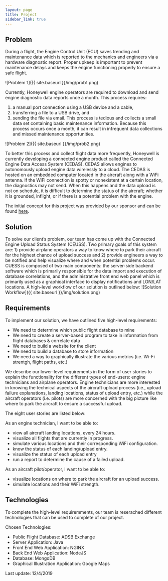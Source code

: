 ```yaml
---
layout: page
title: Project
sidebar_link: true
---
```


## Problem
During a flight, the Engine Control Unit (ECU) saves trending and maintenance data which is reported to the mechanics and engineers via a hardware diagnostic report. Proper upkeep is important to prevent maintenance delays and keeps the engine functioning properly to ensure a safe flight.

![Problem 1]({{ site.baseurl }}/img/prob1.png)

Currently, Honeywell engine operators are required to download and send engine diagnostic data reports once a month. This process requires:
1. a manual port connection using a USB device and a cable,
2. transferring a file to a USB drive, and
3. sending the file via email.
This process is tedious and collects a small data set containing basic maintenance information. Because this process occurs once a month, it can result in infrequent data collections and missed maintenance opportunities.

![Problem 2]({{ site.baseurl }}/img/prob2.png)

To better this process and collect flight data more frequently, Honeywell is currently developing a connected engine product called the Connected Engine Data Access System (CEDAS). CEDAS allows engines to autonomously upload engine data wirelessly to a cloud. The CEDAS is hosted on an embedded computer located in the aircraft along with a WiFi antenna. If the WiFi connection is spotty or nonexistent at a certain location, the diagnostics may not send. When this happens and the data upload is not on schedule, it is difficult to determine the status of the aircraft; whether it is grounded, inflight, or if there is a potential problem with the engine. 

The initial concept for this project was provided by our sponsor and can be found [here](https://www.cefns.nau.edu/~edo/Classes/CS_Capstone/Projects/F19/Mitchell-WiFi-Signal-Location.pdf).

## Solution
To solve our client’s problem, our team has come up with the Connected Engine Upload Status System (CEUSS). Two primary goals of this system are: 1) provide airplane operators a way to know where to park their aircraft for the highest chance of upload success and 2) provide engineers a way to be notified and help visualize where and when potential problems occur. CUESS is composed of two main components: the server-side backend software which is primarily responsible for the data import and execution of database correlations, and the administrative front end web panel which is primarily used as a graphical interface to display notifications and LON/LAT locations.
A high-level workflow of our solution is outlined below:
![Solution Workflow]({{ site.baseurl }}/img/solution.png)

## Requirements
To implement our solution, we have outlined five high-level requirements:
- We need to determine which public flight database to mine 
- We need to create a server-based program to take in information from flight databases & correlate data
- We need to build a website for the client
- We need to build a database to store information
- We need a way to graphically illustrate the various metrics (i.e. Wi-Fi strentgh, flight paths, etc.)

We describe our lower-level requirements in the form of user stories to explain the functionality for the different types of end-users: engine technicians and airplane operators. Engine technicians are more interested in knowing the technical aspects of the aircraft upload process (i.e., upload failure explanations, landing locations, status of upload entry, etc.) while the aircraft operators (i.e. pilots) are more concerned with the big picture like where to park the aircraft to ensure a successful upload.

The eight user stories are listed below:

As an engine technician, I want to be able to:
- view all aircraft landing locations, every 24 hours.
- visualize all flights that are currently in progress.
- simulate various locations and their corresponding WiFi configuration.
- know the status of each landing/upload entry.
- visualize the status of each upload entry
- run a report to determine the cause of a failed upload.

As an aircraft pilot/operator, I want to be able to:
- visualize locations on where to park the aircraft for an upload success.
- simulate locations and their WiFi strength.

## Technologies
To complete the high-level requiremments, our team is reserached different technologies that can be used to complete of our project.

Chosen Technologies:
- Public Flight Database: ADSB Exchange 
- Server Application: Java
- Front End Web Application: NGINX
- Back End Web Application: NodeJS
- Database: MongoDB
- Graphical Illustration Application: Google Maps

Last update: 12/4/2019
